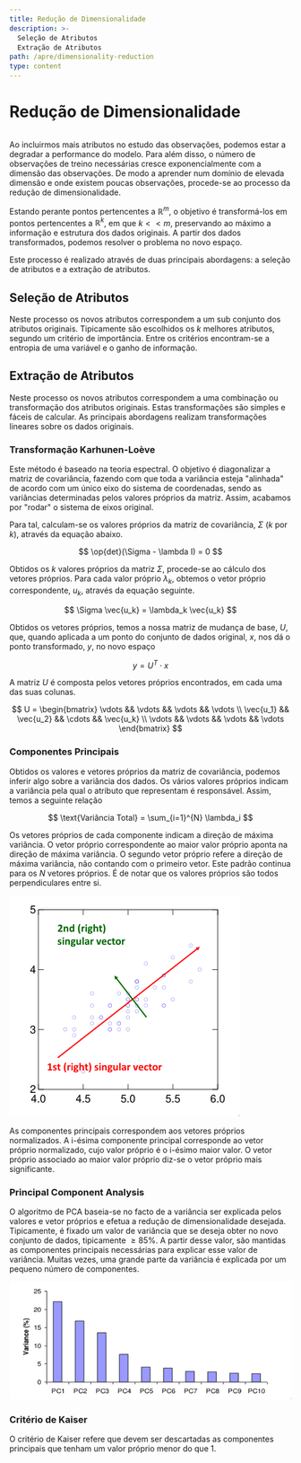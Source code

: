 ```yaml
---
title: Redução de Dimensionalidade
description: >-
  Seleção de Atributos
  Extração de Atributos
path: /apre/dimensionality-reduction
type: content
---
```


# Redução de Dimensionalidade

```toc

```

Ao incluirmos mais atributos no estudo das observações, podemos estar a
degradar a performance do modelo. Para além disso, o número de observações de
treino necessárias cresce exponencialmente com a dimensão das observações. De
modo a aprender num domínio de elevada dimensão e onde existem poucas
observações, procede-se ao processo da redução de dimensionalidade.

Estando perante pontos pertencentes a $\mathbb{R}^{m}$, o objetivo é
transformá-los em pontos pertencentes a $\mathbb{R}^{k}$, em que $k << m$,
preservando ao máximo a informação e estrutura dos dados originais. A partir dos
dados transformados, podemos resolver o problema no novo espaço.

Este processo é realizado através de duas principais abordagens: a seleção de
atributos e a extração de atributos.

## Seleção de Atributos

Neste processo os novos atributos correspondem a um sub conjunto dos atributos
originais. Tipicamente são escolhidos os $k$ melhores atributos, segundo um
critério de importância. Entre os critérios encontram-se a entropia de uma
variável e o ganho de informação.

## Extração de Atributos

Neste processo os novos atributos correspondem a uma combinação ou
transformação dos atributos originais. Estas transformações são simples e
fáceis de calcular. As principais abordagens realizam transformações lineares
sobre os dados originais.

### Transformação Karhunen-Loève

Este método é baseado na teoria espectral. O objetivo é diagonalizar a matriz
de covariância, fazendo com que toda a variância esteja "alinhada" de acordo
com um único eixo do sistema de coordenadas, sendo as variâncias determinadas
pelos valores próprios da matriz. Assim, acabamos por "rodar" o sistema de
eixos original.

Para tal, calculam-se os valores próprios da matriz de covariância, $\Sigma$
($k$ por $k$), através da equação abaixo.

$$
\op{det}(\Sigma - \lambda I) = 0
$$

Obtidos os $k$ valores próprios da matriz $\Sigma$, procede-se ao cálculo dos
vetores próprios. Para cada valor próprio $\lambda_k$, obtemos o vetor próprio
correspondente, $u_k$, através da equação seguinte.

$$
\Sigma \vec{u_k} = \lambda_k \vec{u_k}
$$

Obtidos os vetores próprios, temos a nossa matriz de mudança de base, $U$, que,
quando aplicada a um ponto do conjunto de dados original, $x$, nos dá o ponto
transformado, $y$, no novo espaço

$$
y = U^T \cdot x
$$

A matriz $U$ é composta pelos vetores próprios encontrados, em cada uma das
suas colunas.

$$
U =
\begin{bmatrix}
	\vdots && \vdots && \vdots && \vdots \\
	\vec{u_1} && \vec{u_2} && \cdots && \vec{u_k} \\
	\vdots && \vdots && \vdots && \vdots
\end{bmatrix}
$$

### Componentes Principais

Obtidos os valores e vetores próprios da matriz de covariância, podemos inferir
algo sobre a variância dos dados. Os vários valores próprios indicam a
variância pela qual o atributo que representam é responsável. Assim, temos a
seguinte relação

$$
\text{Variância Total} = \sum_{i=1}^{N} \lambda_i
$$

Os vetores próprios de cada componente indicam a direção de máxima variância. O
vetor próprio correspondente ao maior valor próprio aponta na direção de máxima
variância. O segundo vetor próprio refere a direção de máxima variância, não
contando com o primeiro vetor. Este padrão continua para os $N$ vetores
próprios. É de notar que os valores próprios são todos perpendiculares entre
si.

<!-- TODO change to SVG -->

![Variância explicada pelos vetores próprios](./assets/0012-variance.png#dark=3)

As componentes principais correspondem aos vetores próprios normalizados. A
i-ésima componente principal corresponde ao vetor próprio normalizado, cujo
valor próprio é o i-ésimo maior valor. O vetor próprio associado ao maior valor
próprio diz-se o vetor próprio mais significante.

### Principal Component Analysis

O algoritmo de PCA baseia-se no facto de a variância ser explicada pelos valores e
vetor próprios e efetua a redução de dimensionalidade desejada. Tipicamente, é
fixado um valor de variância que se deseja obter no novo conjunto de dados,
tipicamente $\geq 85\%$. A partir desse valor, são mantidas as componentes
principais necessárias para explicar esse valor de variância. Muitas vezes, uma
grande parte da variância é explicada por um pequeno número de componentes.

<!-- TODO change to SVG -->

![Poucas componentes explicam grande parte da variância](./assets/0012-components.png#dark=3)

### Critério de Kaiser

O critério de Kaiser refere que devem ser descartadas as componentes principais
que tenham um valor próprio menor do que 1.
